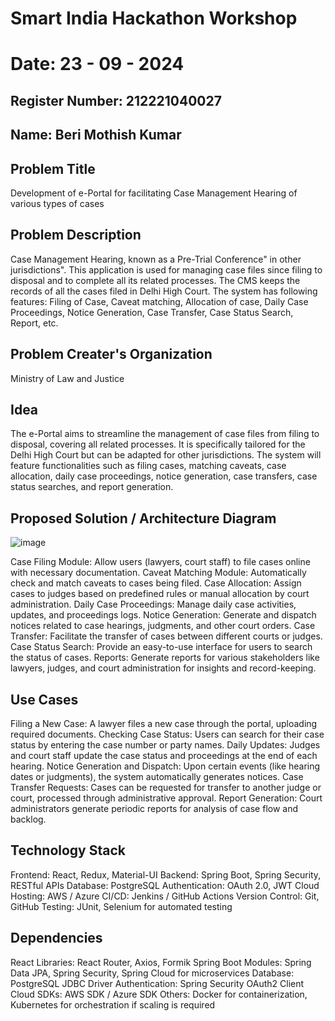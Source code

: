 # Smart India Hackathon Workshop
# Date: 23 - 09 - 2024
## Register Number: 212221040027
## Name: Beri Mothish Kumar
## Problem Title
Development of e-Portal for facilitating Case Management Hearing of various types of cases
## Problem Description
Case Management Hearing, known as a Pre-Trial Conference" in other jurisdictions". This application is used for managing case files since filing to disposal and to complete all its related processes. The CMS keeps the records of all the cases filed in Delhi High Court. The system has following features: Filing of Case, Caveat matching, Allocation of case, Daily Case Proceedings, Notice Generation, Case Transfer, Case Status Search, Report, etc.
## Problem Creater's Organization
Ministry of Law and Justice

## Idea
The e-Portal aims to streamline the management of case files from filing to disposal, covering all related processes. It is specifically tailored for the Delhi High Court but can be adapted for other jurisdictions. The system will feature functionalities such as filing cases, matching caveats, case allocation, daily case proceedings, notice generation, case transfers, case status searches, and report generation.

## Proposed Solution / Architecture Diagram
![image](https://github.com/user-attachments/assets/2094de80-9ee7-4ade-865f-09479e106fe7)

Case Filing Module: Allow users (lawyers, court staff) to file cases online with necessary documentation.
Caveat Matching Module: Automatically check and match caveats to cases being filed.
Case Allocation: Assign cases to judges based on predefined rules or manual allocation by court administration.
Daily Case Proceedings: Manage daily case activities, updates, and proceedings logs.
Notice Generation: Generate and dispatch notices related to case hearings, judgments, and other court orders.
Case Transfer: Facilitate the transfer of cases between different courts or judges.
Case Status Search: Provide an easy-to-use interface for users to search the status of cases.
Reports: Generate reports for various stakeholders like lawyers, judges, and court administration for insights and record-keeping.



## Use Cases
Filing a New Case: A lawyer files a new case through the portal, uploading required documents.
Checking Case Status: Users can search for their case status by entering the case number or party names.
Daily Updates: Judges and court staff update the case status and proceedings at the end of each hearing.
Notice Generation and Dispatch: Upon certain events (like hearing dates or judgments), the system automatically generates notices.
Case Transfer Requests: Cases can be requested for transfer to another judge or court, processed through administrative approval.
Report Generation: Court administrators generate periodic reports for analysis of case flow and backlog.

## Technology Stack
Frontend: React, Redux, Material-UI
Backend: Spring Boot, Spring Security, RESTful APIs
Database: PostgreSQL
Authentication: OAuth 2.0, JWT
Cloud Hosting: AWS / Azure
CI/CD: Jenkins / GitHub Actions
Version Control: Git, GitHub
Testing: JUnit, Selenium for automated testing


## Dependencies
React Libraries: React Router, Axios, Formik
Spring Boot Modules: Spring Data JPA, Spring Security, Spring Cloud for microservices
Database: PostgreSQL JDBC Driver
Authentication: Spring Security OAuth2 Client
Cloud SDKs: AWS SDK / Azure SDK
Others: Docker for containerization, Kubernetes for orchestration if scaling is required

